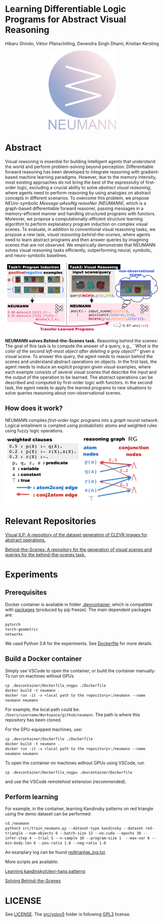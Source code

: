 #  Learning Differentiable Logic Programs for Abstract Visual Reasoning
Hikaru Shindo, Viktor Pfanschilling, Devendra Singh Dhami, Kristian Kersting

<!-- ![neumann](./imgs/neumann_logo_mid_large.png) -->

<p align="center">
  <img src="./imgs/neumann_logo_mid_large.png">
</p>

# Abstract
Visual reasoning is essential for building intelligent agents that understand the world and perform problem-solving beyond perception. Differentiable forward reasoning has been developed to integrate reasoning with gradient-based machine learning paradigms. 
However, due to the memory intensity, most existing approaches do not bring the best of the expressivity of first-order logic, excluding a crucial ability to solve *abstract visual reasoning*, where agents need to perform reasoning by using analogies on abstract concepts in different scenarios. 
To overcome this problem, we propose *NEUro-symbolic Message-pAssiNg reasoNer (NEUMANN)*, which is a graph-based differentiable forward reasoner, passing messages in a memory-efficient manner and handling structured programs with functors.
Moreover, we propose a computationally-efficient structure learning algorithm to perform explanatory program induction on complex visual scenes.
To evaluate, in addition to conventional visual reasoning tasks, we propose a new task, *visual reasoning behind-the-scenes*, where agents need to learn abstract programs and then answer queries by imagining scenes that are not observed.
We empirically demonstrate that NEUMANN solves visual reasoning tasks efficiently, outperforming neural, symbolic, and neuro-symbolic baselines.


![neumann](./imgs/behind-the-scenes.png)

**NEUMANN solves Behind-the-Scenes task.**
Reasoning behind the scenes:  The goal of this task is to compute the answer of a query, e.g., *``What is the color of the second left-most object after deleting a gray object?''* given a visual scene. To answer this query, the agent needs to reason behind the scenes and understand abstract operations on objects. In the first task, the agent needs to induce an explicit program given visual examples, where each example consists of several visual scenes that describe the input and the output of the operation to be learned. The abstract operations can be described and computed by first-order logic with functors. 
In the second task, the agent needs to apply the learned programs to new situations to solve queries reasoning about non-observational scenes.

## How does it work?
NEUMANN compiles *first-order logic* programs into a *graph neural network*. Logical entailment is compted using probabilistic atoms and weighted rules using fuzzy logic operations.
![neumann](./imgs/reasoning_graph.png)

# Relevant Repositories
[Visual ILP: A repository of the dataset generation of CLEVR images for abstract operations.](https://github.com/ml-research/visual-ilp)

[Behind-the-Scenes: A repository for the generation of visual scenes and queries for the behind-the-scenes task.](https://github.com/ml-research/behind-the-scenes)

# Experiments

## Prerequisites
Docker container is available in folder [.devcontainer](./.devcontainer/Dockerfile),
which is compatible with [packages](./pip_requirements.txt) (produced by pip freeze).
The main dependent packages are:
```
pytorch
torch-geometric 
networkx
```
We used Python 3.8 for the experiments.
See [Dockerfile](.devcontainer/Dockerfile) for more details.

## Build a Docker container
Simply use VSCode to open the container, or build the container manually:
To run on machines without GPUs
```
cp .devcontainer/Dockerfile_nogpu ./Dockerfile
docker build -t neumann .
docker run -it -v <local path to the repository>:/neumann --name neumann neumann
```
For example, the local path could be: `/Users/username/Workspace/github/neumann`. The path is where this repository has been cloned.

For the GPU-equipped machines, use:
```
cp .devcontainer/Dockerfile ./Dockerfile
docker build -t neumann .
docker run -it -v <local path to the repository>:/neumann --name neumann neumann
```
To open the container on machines without GPUs using VSCode, run
```
cp .devcontainer/Dockerfile_nogpu .devcontainer/Dockerfile
``` 
and use the VSCode remotehost extension (recommended).



## Perform learning
For example, in the container, learning Kandinsky patterns on red triangle using the demo dataset can be performed:
```
cd /neumann
python3 src/train_neumann.py --dataset-type kandinsky --dataset red-triangle --num-objects 6 --batch-size 12 --no-cuda --epochs 30 --infer-step 4 --trial 5 --n-sample 10 --program-size 1  --max-var 6 --min-body-len 6 --pos-ratio 1.0 --neg-ratio 1.0
```
An exanplary log can be found [redtrianlge_log.txt](./logs/redtriangle_log.txt).

More scripts are available:

[Learning kandinsky/clevr-hans patterns](./scripts/solve_kandinsky_clevr.sh)

[Solving Behind-the-Scenes](./scripts/solve_behind-the-scenes.sh)

# LICENSE
See [LICENSE](./LICENSE). The [src/yolov5](./src/yolov5) folder is following [GPL3](./src/yolov5/LICENSE) license.